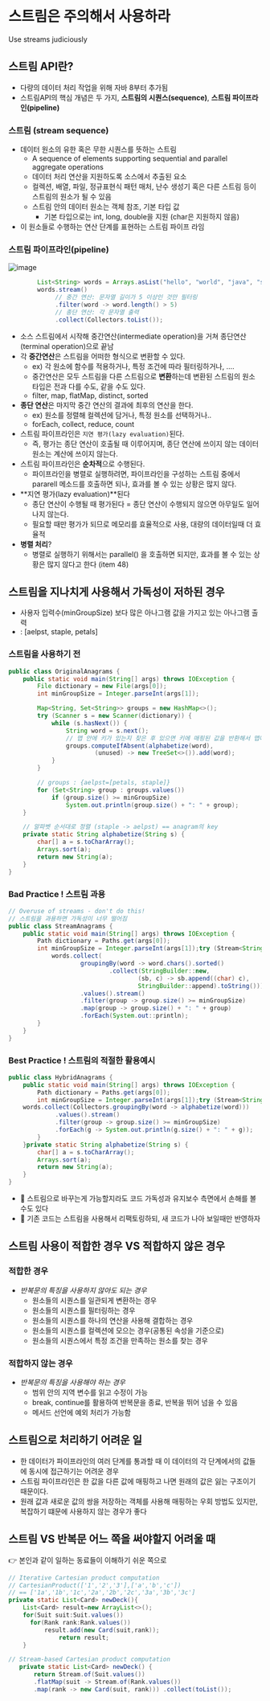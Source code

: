 # 스트림은 주의해서 사용하라
Use streams judiciously

## 스트림 API란?
- 다량의 데이터 처리 작업을 위해 자바 8부터 추가됨
- 스트림API의 핵심 개념은 두 가지, **스트림의 시퀀스(sequence)**, **스트림 파이프라인(pipeline)**

### 스트림 (stream sequence)
- 데이터 원소의 유한 혹은 무한 시퀀스를 뜻하는 스트림
  - A sequence of elements supporting sequential and parallel aggregate operations
  - 데이터 처리 연산을 지원하도록 소스에서 추출된 요소
  - 컬렉션, 배열, 파일, 정규표현식 패턴 매처, 난수 생성기 혹은 다른 스트림 등이 스트림의 원소가 될 수 있음
  - 스트림 안의 데이터 원소는 객체 참조, 기본 타입 값
    - 기본 타입으로는 int, long, double을 지원 (char은 지원하지 않음)
- 이 원소들로 수행하는 연산 단계를 표현하는 스트림 파이프 라임

### 스트림 파이프라인(pipeline)
![image](https://github.com/NoSubject-Study/effective-java-study/assets/37797830/ad1155b5-bba9-474c-8c6f-b03c582f2423)

``` java
        List<String> words = Arrays.asList("hello", "world", "java", "stream");
        words.stream()
             // 중간 연산: 문자열 길이가 5 이상인 것만 필터링
             .filter(word -> word.length() > 5)
             // 종단 연산: 각 문자열 출력
             .collect(Collectors.toList());
```
- 소스 스트림에서 시작해 중간연산(intermediate operation)을 거쳐 종단연산(terminal operation)으로 끝남
- 각 **중간연산**은 스트림을 어떠한 형식으로 변환할 수 있다.
  - ex) 각 원소에 함수를 적용하거나, 특정 조건에 따라 필터링하거나, ....
  - 중간연산은 모두 스트림을 다른 스트림으로 **변환**하는데 변환된 스트림의 원소 타입은 전과 다를 수도, 같을 수도 있다.
  - filter, map, flatMap, distinct, sorted 
- **종단 연산**은 마지막 중간 연산의 결과에 최후의 연산을 한다.
  - ex) 원소를 정렬해 컬렉션에 담거나, 특정 원소를 선택하거나..
  - forEach, collect, reduce, count 
- 스트림 파이프라인은 `지연 평가(lazy evaluation)`된다.
  - 즉, 평가는 종단 연산이 호출될 때 이루어지며, 종단 연산에 쓰이지 않는 데이터 원소는 계산에 쓰이지 않는다.
- 스트림 파이프라인은 **순차적**으로 수행된다.
  - 파이프라인을 병렬로 실행하려면, 파이프라인을 구성하는 스트림 중에서 pararell 메소드를 호출하면 되나, 효과를 볼 수 있는 상황은 많지 않다.
- **지연 평가(lazy evaluation)**된다
  - 종단 연산이 수행될 때 평가된다 = 종단 연산이 수행되지 않으면 아무일도 일어나지 않는다.
  - 필요할 때만 평가가 되므로 메모리를 효율적으로 사용, 대량의 데이터일때 더 효율적
- **병렬 처리**?
  - 병렬로 실행하기 위해서는 parallel() 을 호출하면 되지만, 효과를 볼 수 있는 상황은 많지 않다고 한다 (item 48)

## 스트림을 지나치게 사용해서 가독성이 저하된 경우
- 사용자 입력수(minGroupSize) 보다 많은 아나그램 값을 가지고 있는 아나그램 출력
- <aelpst> : [aelpst, staple, petals]
### 스트림을 사용하기 전
``` java
public class OriginalAnagrams {
    public static void main(String[] args) throws IOException {
        File dictionary = new File(args[0]);
        int minGroupSize = Integer.parseInt(args[1]);

        Map<String, Set<String>> groups = new HashMap<>();
        try (Scanner s = new Scanner(dictionary)) {
            while (s.hasNext()) {
                String word = s.next();
                // 맵 안에 키가 있는지 찾은 후 있으면 키에 매핑된 값을 반환해서 맵에 추가
                groups.computeIfAbsent(alphabetize(word), 
                        (unused) -> new TreeSet<>()).add(word);
            }
        }

        // groups : {aelpst=[petals, staple]}
        for (Set<String> group : groups.values())
            if (group.size() >= minGroupSize)
                System.out.println(group.size() + ": " + group);
    }

    // 알파벳 순서대로 정렬 (staple -> aelpst) == anagram의 key
    private static String alphabetize(String s) {
        char[] a = s.toCharArray();
        Arrays.sort(a);
        return new String(a);
    }
}
```

### Bad Practice ! 스트림 과용
``` java
// Overuse of streams - don't do this!
// 스트림을 과용하면 가독성이 너무 떨어짐
public class StreamAnagrams {
    public static void main(String[] args) throws IOException {
        Path dictionary = Paths.get(args[0]);
        int minGroupSize = Integer.parseInt(args[1]);try (Stream<String> words = Files.lines(dictionary)) {
            words.collect(
                    groupingBy(word -> word.chars().sorted()
                            .collect(StringBuilder::new,
                                    (sb, c) -> sb.append((char) c),
                                    StringBuilder::append).toString()))
                    .values().stream()
                    .filter(group -> group.size() >= minGroupSize)
                    .map(group -> group.size() + ": " + group)
                    .forEach(System.out::println);
        }
    }
}
```

### Best Practice ! 스트림의 적절한 활용예시
``` java
public class HybridAnagrams {
    public static void main(String[] args) throws IOException {
        Path dictionary = Paths.get(args[0]);
        int minGroupSize = Integer.parseInt(args[1]);try (Stream<String> words = Files.lines(dictionary)) {
    words.collect(Collectors.groupingBy(word -> alphabetize(word)))
             .values().stream()
             .filter(group -> group.size() >= minGroupSize)
             .forEach(g -> System.out.println(g.size() + ": " + g));
        }
    }private static String alphabetize(String s) {
        char[] a = s.toCharArray();
        Arrays.sort(a);
        return new String(a);
    }
}
```
- 📌 스트림으로 바꾸는게 가능할지라도 코드 가독성과 유지보수 측면에서 손해를 볼 수도 있다 
- 📌 기존 코드는 스트림을 사용해서 리팩토링하되, 새 코드가 나아 보일때만 반영하자

## 스트림 사용이 적합한 경우 VS 적합하지 않은 경우
### 적합한 경우
- *반복문의 특징을 사용하지 않아도 되는 경우* 
  - 원소들의 시퀀스를 일관되게 변환하는 경우
  - 원소들의 시퀀스를 필터링하는 경우
  - 원소들의 시퀀스를 하나의 연산을 사용해 결합하는 경우
  - 원소들의 시퀀스를 컬렉션에 모으는 경우(공통된 속성을 기준으로)
  - 원소들의 시퀀스에서 특정 조건을 만족하는 원소를 찾는 경우
 
### 적합하지 않는 경우
- *반복문의 특징을 사용해야 하는 경우*
  - 범위 안의 지역 변수를 읽고 수정이 가능
  - break, continue를 활용하여 반복문을 종료, 반복을 뛰어 넘을 수 있음
  - 메서드 선언에 예외 처리가 가능함

## 스트림으로 처리하기 어려운 일
- 한 데이터가 파이프라인의 여러 단계를 통과할 때 이 데이터의 각 단계에서의 값들에 동시에 접근하기는 어려운 경우
- 스트림 파이프라인은 한 값을 다른 값에 매핑하고 나면 원래의 값은 잃는 구조이기 때문이다.
- 원래 값과 새로운 값의 쌍을 저장하는 객체를 사용해 매핑하는 우회 방법도 있지만, 복잡하기 떄문에 사용하지 않는 경우가 좋다

## 스트림 VS 반복문 어느 쪽을 써야할지 어려울 때
👉 본인과 같이 일하는 동료들이 이해하기 쉬운 쪽으로
```java
// Iterative Cartesian product computation
// CartesianProduct(['1','2','3'],['a','b','c'])
// == ['1a','1b','1c','2a','2b','2c','3a','3b','3c']
private static List<Card> newDeck(){
	List<Card> result=new ArrayList<>();
	for(Suit suit:Suit.values())
	  for(Rank rank:Rank.values())
	      result.add(new Card(suit,rank));
	          return result;
	}

```  

```java
// Stream-based Cartesian product computation
   private static List<Card> newDeck() {
       return Stream.of(Suit.values())
       .flatMap(suit -> Stream.of(Rank.values())
       .map(rank -> new Card(suit, rank))) .collect(toList());
```
  
